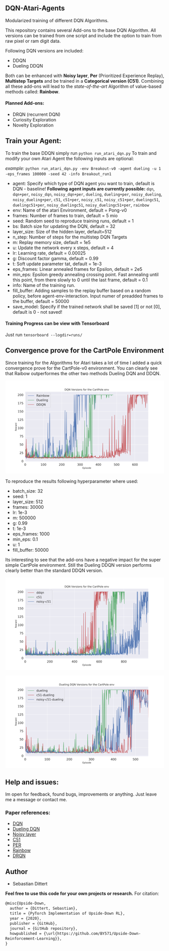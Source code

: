 ## DQN-Atari-Agents
Modularized training of different DQN Algorithms.

This repository contains several Add-ons to the base DQN Algorithm. All versions can be trained from one script and include the option to train from raw pixel or ram digit data. 

Following DQN versions are included:

- DDQN
- Dueling DDQN

Both can be enhanced with **Noisy layer**, **Per** (Prioritized Experience Replay), **Multistep Targets** and be trained in a **Categorical version (C51)**. Combining all these add-ons will lead to the *state-of-the-art* Algorithm of value-based methods called: **Rainbow**. 

#### Planned Add-ons:
- DRQN (recurrent DQN)
- Curiosity Exploration
- Novelty Exploration

## Train your Agent:
To train the base DDQN simply run ``python run_atari_dqn.py``
To train and modify your own Atari Agent the following inputs are optional:

*example:* ``python run_atari_dqn.py -env Breakout-v0 -agent dueling -u 1 -eps_frames 100000 -seed 42 -info Breakout_run1``
- agent: Specify which type of DQN agent you want to train, default is DQN - baseline! **Following agent inputs are currently possible:** ``dqn``, ``dqn+per``, ``noisy_dqn``, ``noisy_dqn+per``, ``dueling``, ``dueling+per``, ``noisy_dueling``, ``noisy_dueling+per``, ``c51``, ``c51+per``, ``noisy_c51``, ``noisy_c51+per``, ``duelingc51``, ``duelingc51+per``, ``noisy_duelingc51``, ``noisy_duelingc51+per``, ``rainbow``
- env: Name of the atari Environment, default = Pong-v0
- frames: Number of frames to train, default = 5 mio
- seed: Random seed to reproduce training runs, default = 1
- bs: Batch size for updating the DQN, default = 32
- layer_size: Size of the hidden layer, default=512
- n_step: Number of steps for the multistep DQN Targets 
- m: Replay memory size, default = 1e5
- u: Update the network every x steps, default = 4
- lr: Learning rate, default = 0.00025
- g: Discount factor gamma, default = 0.99
- t: Soft update parameter tat, default = 1e-3
- eps_frames: Linear annealed frames for Epsilon, default = 2e5
- min_eps: Epsilon greedy annealing crossing point. Fast annealing until this point, from there slowly to 0 until the last frame, default = 0.1
- info: Name of the training run.
- fill_buffer: Adding samples to the replay buffer based on a random policy, before agent-env-interaction. Input numer of preadded frames to the buffer, default = 50000
- save_model: Specify if the trained network shall be saved [1] or not [0], default is 0 - not saved!

#### Training Progress can be view with Tensorboard
Just run ``tensorboard --logdir=runs/``


## Convergence prove for the CartPole Environment
Since training for the Algorithms for Atari takes a lot of time I added a quick convergence prove for the CartPole-v0 environment. You can clearly see that Raibow outperformes the other two methods Dueling DQN and DDQN.

![rainbow](imgs/Rainbow.png)

To reproduce the results following hyperparameter where used:
- batch_size: 32
- seed: 1
- layer_size: 512
- frames: 30000
- lr: 1e-3
- m: 500000
- g: 0.99
- t: 1e-3
- eps_frames: 1000
- min_eps: 0.1
- u: 1
- fill_buffer: 50000

Its interesting to see that the add-ons have a negative impact for the super simple CartPole environment. Still the Dueling DDQN version performs clearly better than the standard DDQN version.

![dqn](imgs/DQN_Versions.png)

![dueling](imgs/Dueling_DQN_Versions.png)

## Help and issues:
Im open for feedback, found bugs, improvements or anything. Just leave me a message or contact me.

### Paper references:

- [DQN](https://arxiv.org/abs/1312.5602)
- [Dueling DQN](https://arxiv.org/abs/1511.06581)
- [Noisy layer](https://arxiv.org/pdf/1706.10295.pdf)
- [C51](https://arxiv.org/pdf/1707.06887.pdf)
- [PER](https://arxiv.org/pdf/1511.05952.pdf)
- [Rainbow](https://arxiv.org/pdf/1710.02298.pdf)
- [DRQN](https://arxiv.org/abs/1507.06527)

## Author
- Sebastian Dittert

**Feel free to use this code for your own projects or research.**
For citation:
```
@misc{Upside-Down,
  author = {Dittert, Sebastian},
  title = {PyTorch Implementation of Upside-Down RL},
  year = {2020},
  publisher = {GitHub},
  journal = {GitHub repository},
  howpublished = {\url{https://github.com/BY571/Upside-Down-Reinforcement-Learning}},
}
